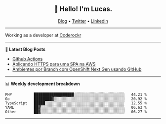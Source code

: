 <h2 align="center">👋 Hello! I'm Lucas.</h2>
<p align="center">
  <a href="https://www.lucassabreu.net.br/">Blog</a> •
  <a href="https://twitter.com/lucassabreu">Twitter</a> •
  <a href="https://www.linkedin.com/in/lucassantosabreu/">Linkedin</a>
</p>

---

Working as a developer at [Coderockr](https://github.com/Coderockr)

---

**📝 Latest Blog Posts**

<!-- BLOG-POST-LIST:START -->
- [Github Actions](https://www.lucassabreu.net.br/post/github-actions/)
- [Aplicando HTTPS para uma SPA na AWS](https://www.lucassabreu.net.br/post/aplicando-https-para-uma-spa-na-aws/)
- [Ambientes por Branch com OpenShift Next Gen usando GitHub](https://www.lucassabreu.net.br/post/ambientes-por-branch-com-openshift-next-gen-usando-github/)
<!-- BLOG-POST-LIST:END -->

---

📊 **Weekly development breakdown**
<!--START_SECTION:waka-->
```text
PHP          ██████████████████░░░░░░░░░░░░░░░░░░░░░░░   44.21 % 
Go           ████████▓░░░░░░░░░░░░░░░░░░░░░░░░░░░░░░░░   20.92 % 
TypeScript   █████░░░░░░░░░░░░░░░░░░░░░░░░░░░░░░░░░░░░   12.55 % 
YAML         ██▓░░░░░░░░░░░░░░░░░░░░░░░░░░░░░░░░░░░░░░   06.63 % 
Other        ██▓░░░░░░░░░░░░░░░░░░░░░░░░░░░░░░░░░░░░░░   06.27 % 
```
<!--END_SECTION:waka-->

---
